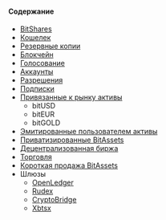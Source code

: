 #### Содержание

- [BitShares](introduction/bitshares.md)
- [Кошелек](introduction/wallets.md)
- [Резервные копии](introduction/backups.md)
- [Блокчейн](introduction/blockchain.md)
- [Голосование](voting.md)
- [Аккаунты](accounts/general.md)
- [Разрешения](accounts/permissions.md)
- [Подписки](accounts/membership.md)
- [Привязанные к рынку активы](assets/mpa.md) 
    - bitUSD
    - bitEUR
    - bitGOLD
- [Эмитированные пользователем активы](assets/uia.md)
- [Приватизированные BitAssets](assets/privbitassets.md)
- [Децентрализованная биржа](dex/introduction.md)
- [Торговля](dex/trading.md)
- [Короткая продажа BitAssets](dex/shorting.md)
- Шлюзы 
    - [OpenLedger](gateways/openledger.md)
    - [Rudex](gateways/rudex.md)
    - [CryptoBridge](gateways/cryptobridge.md)
	- [Xbtsx](gateways/xbtsx.md)
